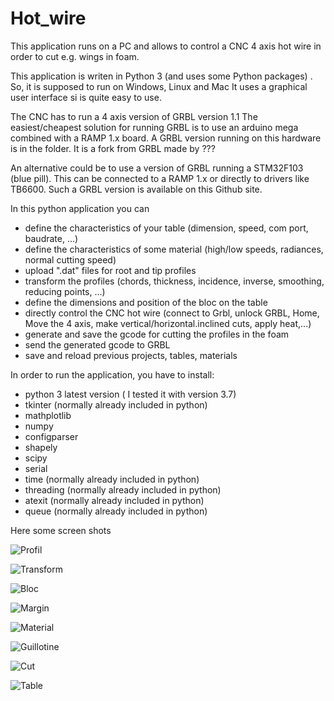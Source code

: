 # Hot_wire

This application runs on a PC and allows to control a CNC 4 axis hot wire in order to cut e.g. wings in foam.

This application is writen in Python 3 (and uses some Python packages) .
So, it is supposed to run on Windows, Linux and Mac
It uses a graphical user interface si is quite easy to use. 

The CNC has to run a 4 axis version of GRBL version 1.1
The easiest/cheapest solution for running GRBL is to use an arduino mega combined with a RAMP 1.x board.
A GRBL version running on this hardware is in the folder. It is a fork from GRBL made by ??? 

An alternative could be to use a version of GRBL running a STM32F103 (blue pill). This can be connected to a RAMP 1.x or directly to drivers like TB6600. Such a GRBL version is available on this Github site. 

In this python application you can
- define the characteristics of your table (dimension, speed, com port, baudrate, ...)
- define the characteristics of some material (high/low speeds, radiances, normal cutting speed)
- upload ".dat" files for root and tip profiles
- transform the profiles (chords, thickness, incidence, inverse, smoothing, reducing points, ...)
- define the dimensions and position of the bloc on the table
- directly control the CNC hot wire (connect to Grbl, unlock GRBL, Home, Move the 4 axis, make vertical/horizontal.inclined cuts, apply heat,...)
- generate and save the gcode for cutting the profiles in the foam
- send the generated gcode to GRBL
- save and reload previous projects, tables, materials

In order to run the application, you have to install:
- python 3 latest version ( I tested it with version 3.7)
- tkinter (normally already included in python)
- mathplotlib
- numpy
- configparser
- shapely
- scipy
- serial
- time  (normally already included in python)
- threading (normally already included in python)
- atexit (normally already included in python)
- queue (normally already included in python)

Here some screen shots

![Profil](https://github.com/mstrens/Hot_wire/blob/master/image/Profil.png)

![Transform](https://github.com/mstrens/Hot_wire/blob/master/image/Transform.png)

![Bloc](https://github.com/mstrens/Hot_wire/blob/master/image/Bloc.png)

![Margin](https://github.com/mstrens/Hot_wire/blob/master/image/Margin.png)

![Material](https://github.com/mstrens/Hot_wire/blob/master/image/Material.png)

![Guillotine](https://github.com/mstrens/Hot_wire/blob/master/image/Guillotine.png)

![Cut](https://github.com/mstrens/Hot_wire/blob/master/image/Cut.png)

![Table](https://github.com/mstrens/Hot_wire/blob/master/image/Table.png)
